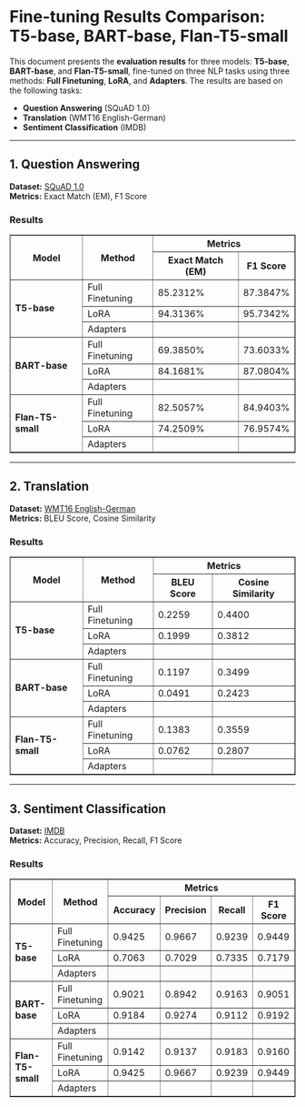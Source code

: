 # Fine-tuning Results Comparison: T5-base, BART-base, Flan-T5-small

This document presents the **evaluation results** for three models: **T5-base**, **BART-base**, and **Flan-T5-small**, fine-tuned on three NLP tasks using three methods: **Full Finetuning**, **LoRA**, and **Adapters**. The results are based on the following tasks:

- **Question Answering** (SQuAD 1.0)
- **Translation** (WMT16 English-German)
- **Sentiment Classification** (IMDB)

---

## 1. Question Answering
**Dataset:** [SQuAD 1.0](https://huggingface.co/datasets/rajpurkar/squad)  
**Metrics:** Exact Match (EM), F1 Score

### Results

<table border="1">
  <thead>
    <tr>
      <th rowspan="2" style="text-align:center;"><strong>Model</strong></th>
      <th rowspan="2" style="text-align:center;"><strong>Method</strong></th>
      <th colspan="2" style="text-align:center;"><strong>Metrics</strong></th>
    </tr>
    <tr>
      <th><strong>Exact Match (EM)</strong></th>
      <th><strong>F1 Score</strong></th>
    </tr>
  </thead>
  <tbody>
    <tr>
      <td rowspan="3"><strong>T5-base</strong></td>
      <td>Full Finetuning</td>
      <td>85.2312%</td>
      <td>87.3847%</td>
    </tr>
    <tr>
      <td>LoRA</td>
      <td>94.3136%</td>
      <td>95.7342%</td>
    </tr>
    <tr>
      <td>Adapters</td>
      <td></td>
      <td></td>
    </tr>
    <tr>
      <td rowspan="3"><strong>BART-base</strong></td>
      <td>Full Finetuning</td>
      <td>69.3850%</td>
      <td>73.6033%</td>
    </tr>
    <tr>
      <td>LoRA</td>
      <td>84.1681%</td>
      <td>87.0804%</td>
    </tr>
    <tr>
      <td>Adapters</td>
      <td></td>
      <td></td>
    </tr>
    <tr>
      <td rowspan="3"><strong>Flan-T5-small</strong></td>
      <td>Full Finetuning</td>
      <td>82.5057%</td>
      <td>84.9403%</td>
    </tr>
    <tr>
      <td>LoRA</td>
      <td>74.2509%</td>
      <td>76.9574%</td>
    </tr>
    <tr>
      <td>Adapters</td>
      <td></td>
      <td></td>
    </tr>
  </tbody>
</table>

---

## 2. Translation
**Dataset:** [WMT16 English-German](https://huggingface.co/datasets/wmt/wmt16/tree/main/de-en)  
**Metrics:** BLEU Score, Cosine Similarity

### Results

<table border="1">
  <thead>
    <tr>
      <th rowspan="2" style="text-align:center;"><strong>Model</strong></th>
      <th rowspan="2" style="text-align:center;"><strong>Method</strong></th>
      <th colspan="2" style="text-align:center;"><strong>Metrics</strong></th>
    </tr>
    <tr>
      <th>BLEU Score</th>
      <th>Cosine Similarity</th>
    </tr>
  </thead>
  <tbody>
    <tr>
      <td rowspan="3"><strong>T5-base</strong></td>
      <td>Full Finetuning</td>
      <td>0.2259</td>
      <td>0.4400</td>
    </tr>
    <tr>
      <td>LoRA</td>
      <td>0.1999</td>
      <td>0.3812</td>
    </tr>
    <tr>
      <td>Adapters</td>
      <td></td>
      <td></td>
    </tr>
    <tr>
      <td rowspan="3"><strong>BART-base</strong></td>
      <td>Full Finetuning</td>
      <td>0.1197</td>
      <td>0.3499</td>
    </tr>
    <tr>
      <td>LoRA</td>
      <td>0.0491</td>
      <td>0.2423</td>
    </tr>
    <tr>
      <td>Adapters</td>
      <td></td>
      <td></td>
    </tr>
    <tr>
      <td rowspan="3"><strong>Flan-T5-small</strong></td>
      <td>Full Finetuning</td>
      <td>0.1383</td>
      <td>0.3559</td>
    </tr>
    <tr>
      <td>LoRA</td>
      <td>0.0762</td>
      <td>0.2807</td>
    </tr>
    <tr>
      <td>Adapters</td>
      <td></td>
      <td></td>
    </tr>
  </tbody>
</table>

---

## 3. Sentiment Classification
**Dataset:** [IMDB](https://huggingface.co/datasets/stanfordnlp/imdb)  
**Metrics:** Accuracy, Precision, Recall, F1 Score

### Results

<table border="1">
  <thead>
    <tr>
      <th rowspan="2" style="text-align:center;"><strong>Model</strong></th>
      <th rowspan="2" style="text-align:center;"><strong>Method</strong></th>
      <th colspan="4" style="text-align:center;"><strong>Metrics</strong></th>
    </tr>
    <tr>
      <th><strong>Accuracy</strong></th>
      <th><strong>Precision</strong></th>
      <th><strong>Recall</strong></th>
      <th><strong>F1 Score</strong></th>
    </tr>
  </thead>
  <tbody>
    <tr>
      <td rowspan="3"><strong>T5-base</strong></td>
      <td>Full Finetuning</td>
      <td>0.9425</td>
      <td>0.9667</td>
      <td>0.9239</td>
      <td>0.9449</td>
    </tr>
    <tr>
      <td>LoRA</td>
      <td>0.7063</td>
      <td>0.7029</td>
      <td>0.7335</td>
      <td>0.7179</td>
    </tr>
    <tr>
      <td>Adapters</td>
      <td></td>
      <td></td>
      <td></td>
      <td></td>
    </tr>
    <tr>
      <td rowspan="3"><strong>BART-base</strong></td>
      <td>Full Finetuning</td>
      <td>0.9021</td>
      <td>0.8942</td>
      <td>0.9163</td>
      <td>0.9051</td>
    </tr>
    <tr>
      <td>LoRA</td>
      <td>0.9184</td>
      <td>0.9274</td>
      <td>0.9112</td>
      <td>0.9192</td>
    </tr>
    <tr>
      <td>Adapters</td>
      <td></td>
      <td></td>
      <td></td>
      <td></td>
    </tr>
    <tr>
      <td rowspan="3"><strong>Flan-T5-small</strong></td>
      <td>Full Finetuning</td>
      <td>0.9142</td>
      <td>0.9137</td>
      <td>0.9183</td>
      <td>0.9160</td>
    </tr>
    <tr>
      <td>LoRA</td>
      <td>0.9425</td>
      <td>0.9667</td>
      <td>0.9239</td>
      <td>0.9449</td>
    </tr>
    <tr>
      <td>Adapters</td>
      <td></td>
      <td></td>
      <td></td>
      <td></td>
    </tr>
  </tbody>
</table>
